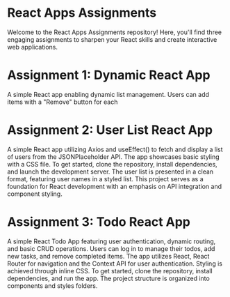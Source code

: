 # React Apps Assignments
Welcome to the React Apps Assignments repository! Here, you'll find three engaging assignments to sharpen your React skills and create interactive web applications.

# Assignment 1: Dynamic React App
A simple React app enabling dynamic list management. Users can add items with a "Remove" button for each

# Assignment 2: User List React App
A simple React app utilizing Axios and useEffect() to fetch and display a list of users from the JSONPlaceholder API. The app showcases basic styling with a CSS file. To get started, clone the repository, install dependencies, and launch the development server. The user list is presented in a clean format, featuring user names in a styled list. This project serves as a foundation for React development with an emphasis on API integration and component styling.

# Assignment 3: Todo React App
A simple React Todo App featuring user authentication, dynamic routing, and basic CRUD operations. Users can log in to manage their todos, add new tasks, and remove completed items. The app utilizes React, React Router for navigation and the Context API for user authentication. Styling is achieved through inline CSS. To get started, clone the repository, install dependencies, and run the app. The project structure is organized into components and styles folders.
